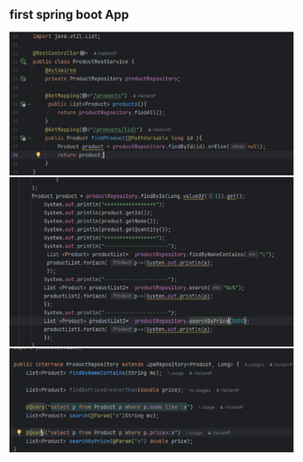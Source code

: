 <h2>first spring boot App</h2>
<img src="pics/1.png">
<img src="pics/2.png">
<img src="pics/3.png">
